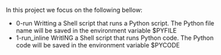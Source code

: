 In this project we focus on the following bellow:
- 0-run Writting a Shell script that runs a Python script.
  The Python file name will be saved in the environment variable $PYFILE
-  1-run_inline WritING a Shell script that runs Python code.
  The Python code will be saved in the environment variable $PYCODE

